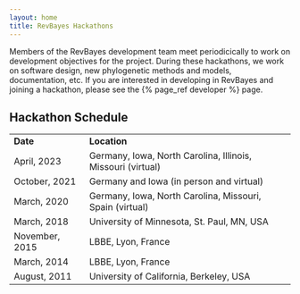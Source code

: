 ```yaml
---
layout: home
title: RevBayes Hackathons
---
```


Members of the RevBayes development team meet periodicically to work on development objectives for the project. During these hackathons, we work on software design, new phylogenetic methods and models, documentation, etc. 
If you are interested in developing in RevBayes and joining a hackathon, please see the {% page_ref developer %} page.


## Hackathon Schedule

<table class="table table-striped">
<tr>
<td><b>Date</b></td>
<td><b>Location</b></td>
</tr>
<tr>
<td>April, 2023</td>
<td>Germany, Iowa, North Carolina, Illinois, Missouri (virtual)</td>
</tr>
<tr>
<td>October, 2021</td>
<td>Germany and Iowa (in person and virtual)</td>
</tr>
<tr>
<td>March, 2020</td>
<td>Germany, Iowa, North Carolina, Missouri, Spain (virtual)</td>
</tr>
<tr>
<td>March, 2018</td>
<td>University of Minnesota, St. Paul, MN, USA</td>
</tr>
<tr>
<td>November, 2015</td>
<td>LBBE, Lyon, France</td>
</tr>
<tr>
<td>March, 2014</td>
<td>LBBE, Lyon, France</td>
</tr>
<tr>
<td>August, 2011</td>
<td>University of California, Berkeley, USA</td>
</tr>
</table>



